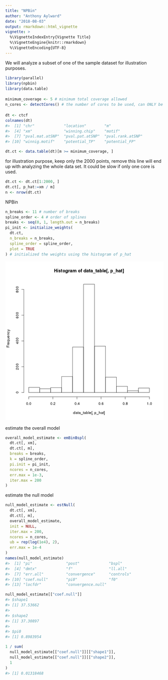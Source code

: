 ```yaml
---
title: "NPBin"
author: "Anthony Aylward"
date: "2018-08-03"
output: rmarkdown::html_vignette
vignette: >
  %\VignetteIndexEntry{Vignette Title}
  %\VignetteEngine{knitr::rmarkdown}
  %\VignetteEncoding{UTF-8}
---
```




We will analyze a subset of one of the sample dataset for illustration
purposes.

```r
library(parallel)
library(npbin)
library(data.table)

minimum_coverage <- 5 # minimum total coverage allowed
n_cores <- detectCores() # the number of cores to be used, can ONLY be 1 if run on Windows.

dt <- ctcf
colnames(dt)
#>  [1] "chr"             "location"        "m"              
#>  [4] "xm"              "winning.chip"    "motif"          
#>  [7] "pval.mat.atSNP"  "pval.pat.atSNP"  "pval.rank.atSNP"
#> [10] "winnig.motif"    "potential_TP"    "potential_FP"
```


```r
dt.ct <- data.table(dt)[m >= minimum_coverage, ]
```

for illustration purpose, keep only the 2000 points, remove this line will
end up with analyzing the whole data set. It could be slow if only one core
is used.

```r
dt.ct <- dt.ct[1:2000, ]
dt.ct[, p_hat:=xm / m]
n <- nrow(dt.ct)
```

NPBin

```r
n_breaks <- 11 # number of breaks
spline_order <- 4 # order of splines
breaks <- seq(0, 1, length.out = n_breaks)
pi_init <- initialize_weights(
  dt.ct,
  n_breaks = n_breaks,
  spline_order = spline_order,
  plot = TRUE
) # initialized the weights using the histogram of p_hat
```

![plot of chunk shape_ctcf_initialize_weights](figure/shape_ctcf_initialize_weights-1.png)

estimate the overall model

```r
overall_model_estimate <- emBinBspl(
  dt.ct[, xm],
  dt.ct[, m],
  breaks = breaks,
  k = spline_order,
  pi.init = pi_init,
  ncores = n_cores,
  err.max = 1e-3,
  iter.max = 200
)  
```

estimate the null model

```r
null_model_estimate <- estNull(
  dt.ct[, xm],
  dt.ct[, m],
  overall_model_estimate,
  init = NULL,
  iter.max = 200,
  ncores = n_cores,
  ub = rep(log(1e4), 2),
  err.max = 1e-4
)
names(null_model_estimate)
#>  [1] "pi"               "post"             "bspl"            
#>  [4] "dmtx"             "f"                "ll.all"          
#>  [7] "err.all"          "convergence"      "controls"        
#> [10] "coef.null"        "pi0"              "f0"              
#> [13] "locfdr"           "convergence.null"
```


```r
null_model_estimate[["coef.null"]]
#> $shape1
#> [1] 37.53662
#> 
#> $shape2
#> [1] 37.30897
#> 
#> $pi0
#> [1] 0.8983954
```


```r
1 / sum(
  null_model_estimate[["coef.null"]][["shape1"]],
  null_model_estimate[["coef.null"]][["shape2"]],
  1
)
#> [1] 0.01318468
```
